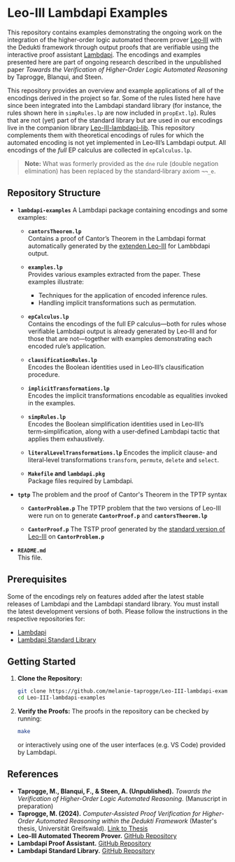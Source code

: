 # Leo-III Lambdapi Examples


This repository contains examples demonstrating the ongoing work on the integration of the higher‑order logic automated theorem prover [Leo‑III](https://github.com/leoprover/Leo-III) with the Dedukti framework through output proofs that are verifiable using the interactive proof assistant [Lambdapi](https://github.com/Deducteam/lambdapi). The encodings and examples presented here are part of ongoing research described in the unpublished paper *Towards the Verification of Higher-Order Logic Automated Reasoning* by Taprogge, Blanqui, and Steen.

This repository provides an overview and example applications of all of the encodings derived in the project so far. Some of the rules listed here have since been integrated into the Lambdapi standard library (for instance, the rules shown here in `simpRules.lp` are now included in `propExt.lp`). Rules that are not (yet) part of the standard library but are used in our encodings live in the companion library [Leo-III-lambdapi-lib](https://github.com/melanie-taprogge/Leo-III-lambdapi-lib). This repository complements them with theoretical encodings of rules for which the automated encoding is not yet implemented in Leo‑III’s Lambdapi output. All encodings of the *full* EP calculus are collected in `epCalculus.lp`.

> **Note:** What was formerly provided as the `dne` rule (double negation elimination) has been replaced by the standard‑library axiom `¬¬_e`.


## Repository Structure

- **`lambdapi-examples`**
  A Lambdapi package containing encodings and some examples:

  - **`cantorsTheorem.lp`**  
    Contains a proof of Cantor’s Theorem in the Lambdapi format automatically generated by the [extenden Leo-III](https://github.com/melanie-taprogge/Leo-III) for Lambbdapi output.
  
  - **`examples.lp`**  
    Provides various examples extracted from the paper. These examples illustrate:
    - Techniques for the application of encoded inference rules.
    - Handling implicit transformations such as permutation.

  - **`epCalculus.lp`**  
    Contains the encodings of the full EP calculus—both for rules whose verifiable Lambdapi output is already generated by Leo‑III and for those that are not—together with examples demonstrating each encoded rule’s application.

  - **`clausificationRules.lp`**  
    Encodes the Boolean identities used in Leo‑III’s clausification procedure.

  - **`implicitTransformations.lp`**  
    Encodes the implicit transformations encodable as equalities invoked in the examples.

  - **`simpRules.lp`**  
    Encodes the Boolean simplification identities used in Leo‑III’s term‑simplification, along with a user‑defined Lambdapi tactic that applies them exhaustively.

  - **`literalLevelTransformations.lp`**
    Encodes the implicit clause‑ and literal‑level transformations `transform`, `permute`, `delete` and `select`. 
  
  - **`Makefile` and `lambdapi.pkg`**  
    Package files required by Lambdapi.

- **`tptp`**
  The problem and the proof of Cantor's Theorem in the TPTP syntax

  - **`CantorProblem.p`**
    The TPTP problem that the two versions of Leo-III were run on to generate **`CantorProof.p`** and **`cantorsTheorem.lp`** 

  - **`CantorProof.p`**
    The TSTP proof generated by the [standard version of Leo-III](https://github.com/leoprover/Leo-III) on **`CantorProblem.p`**

- **`README.md`**  
  This file.

## Prerequisites

Some of the encodings rely on features added after the latest stable releases of Lambdapi and the Lambdapi standard library. You must install the latest development versions of both. Please follow the instructions in the respective repositories for:
- [Lambdapi](https://github.com/Deducteam/lambdapi)
- [Lambdapi Standard Library](https://github.com/Deducteam/lambdapi-stdlib)


## Getting Started

1. **Clone the Repository:**
   ```bash
   git clone https://github.com/melanie-taprogge/Leo-III-lambdapi-examples.git
   cd Leo-III-lambdapi-examples

2. **Verify the Proofs:**
   The proofs in the repository can be checked by running:
   ```bash
   make
   ```
   or interactively using one of the user interfaces (e.g. VS Code) provided by Lambdapi.

  ## References

- **Taprogge, M., Blanqui, F., & Steen, A. (Unpublished).** *Towards the Verification of Higher-Order Logic Automated Reasoning*. (Manuscript in preparation)
- **Taprogge, M. (2024).** *Computer-Assisted Proof Verification for Higher-Order Automated Reasoning within the Dedukti Framework* (Master's thesis, Universität Greifswald). [Link to Thesis](https://inria.hal.science/hal-04733263)
- **Leo-III Automated Theorem Prover.** [GitHub Repository](https://github.com/leoprover/Leo-III)
- **Lambdapi Proof Assistant.** [GitHub Repository](https://github.com/Deducteam/lambdapi)
- **Lambdapi Standard Library.** [GitHub Repository](https://github.com/Deducteam/lambdapi-stdlib)
